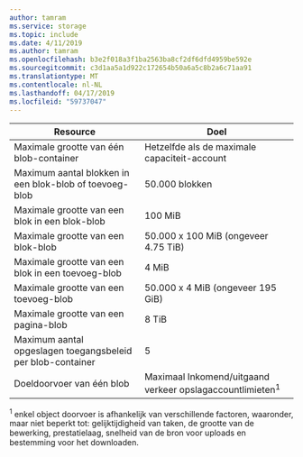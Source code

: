 ```yaml
---
author: tamram
ms.service: storage
ms.topic: include
ms.date: 4/11/2019
ms.author: tamram
ms.openlocfilehash: b3e2f018a3f1ba2563ba8cf2df6dfd4959be592e
ms.sourcegitcommit: c3d1aa5a1d922c172654b50a6a5c8b2a6c71aa91
ms.translationtype: MT
ms.contentlocale: nl-NL
ms.lasthandoff: 04/17/2019
ms.locfileid: "59737047"
---
```

| Resource | Doel        |
|----------|---------------|
| Maximale grootte van één blob-container | Hetzelfde als de maximale capaciteit-account |
| Maximum aantal blokken in een blok-blob of toevoeg-blob | 50.000 blokken |
| Maximale grootte van een blok in een blok-blob | 100 MiB |
| Maximale grootte van een blok-blob | 50.000 x 100 MiB (ongeveer 4.75 TiB) |
| Maximale grootte van een blok in een toevoeg-blob | 4 MiB |
| Maximale grootte van een toevoeg-blob | 50.000 x 4 MiB (ongeveer 195 GiB) |
| Maximale grootte van een pagina-blob | 8 TiB |
| Maximum aantal opgeslagen toegangsbeleid per blob-container | 5 |
|Doeldoorvoer van één blob |Maximaal Inkomend/uitgaand verkeer opslagaccountlimieten<sup>1</sup> |

<sup>1</sup> enkel object doorvoer is afhankelijk van verschillende factoren, waaronder, maar niet beperkt tot: gelijktijdigheid van taken, de grootte van de bewerking, prestatielaag, snelheid van de bron voor uploads en bestemming voor het downloaden.